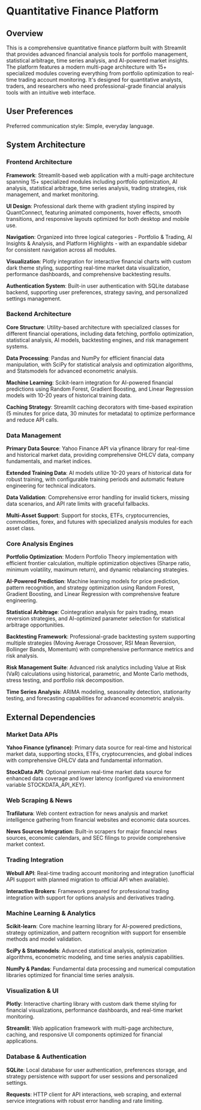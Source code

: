 # Quantitative Finance Platform

## Overview
This is a comprehensive quantitative finance platform built with Streamlit that provides advanced financial analysis tools for portfolio management, statistical arbitrage, time series analysis, and AI-powered market insights. The platform features a modern multi-page architecture with 15+ specialized modules covering everything from portfolio optimization to real-time trading account monitoring. It's designed for quantitative analysts, traders, and researchers who need professional-grade financial analysis tools with an intuitive web interface.

## User Preferences
Preferred communication style: Simple, everyday language.

## System Architecture

### Frontend Architecture
**Framework**: Streamlit-based web application with a multi-page architecture spanning 15+ specialized modules including portfolio optimization, AI analysis, statistical arbitrage, time series analysis, trading strategies, risk management, and market monitoring.

**UI Design**: Professional dark theme with gradient styling inspired by QuantConnect, featuring animated components, hover effects, smooth transitions, and responsive layouts optimized for both desktop and mobile use.

**Navigation**: Organized into three logical categories - Portfolio & Trading, AI Insights & Analysis, and Platform Highlights - with an expandable sidebar for consistent navigation across all modules.

**Visualization**: Plotly integration for interactive financial charts with custom dark theme styling, supporting real-time market data visualization, performance dashboards, and comprehensive backtesting results.

**Authentication System**: Built-in user authentication with SQLite database backend, supporting user preferences, strategy saving, and personalized settings management.

### Backend Architecture
**Core Structure**: Utility-based architecture with specialized classes for different financial operations, including data fetching, portfolio optimization, statistical analysis, AI models, backtesting engines, and risk management systems.

**Data Processing**: Pandas and NumPy for efficient financial data manipulation, with SciPy for statistical analysis and optimization algorithms, and Statsmodels for advanced econometric analysis.

**Machine Learning**: Scikit-learn integration for AI-powered financial predictions using Random Forest, Gradient Boosting, and Linear Regression models with 10-20 years of historical training data.

**Caching Strategy**: Streamlit caching decorators with time-based expiration (5 minutes for price data, 30 minutes for metadata) to optimize performance and reduce API calls.

### Data Management
**Primary Data Source**: Yahoo Finance API via yfinance library for real-time and historical market data, providing comprehensive OHLCV data, company fundamentals, and market indices.

**Extended Training Data**: AI models utilize 10-20 years of historical data for robust training, with configurable training periods and automatic feature engineering for technical indicators.

**Data Validation**: Comprehensive error handling for invalid tickers, missing data scenarios, and API rate limits with graceful fallbacks.

**Multi-Asset Support**: Support for stocks, ETFs, cryptocurrencies, commodities, forex, and futures with specialized analysis modules for each asset class.

### Core Analysis Engines
**Portfolio Optimization**: Modern Portfolio Theory implementation with efficient frontier calculation, multiple optimization objectives (Sharpe ratio, minimum volatility, maximum return), and dynamic rebalancing strategies.

**AI-Powered Prediction**: Machine learning models for price prediction, pattern recognition, and strategy optimization using Random Forest, Gradient Boosting, and Linear Regression with comprehensive feature engineering.

**Statistical Arbitrage**: Cointegration analysis for pairs trading, mean reversion strategies, and AI-optimized parameter selection for statistical arbitrage opportunities.

**Backtesting Framework**: Professional-grade backtesting system supporting multiple strategies (Moving Average Crossover, RSI Mean Reversion, Bollinger Bands, Momentum) with comprehensive performance metrics and risk analysis.

**Risk Management Suite**: Advanced risk analytics including Value at Risk (VaR) calculations using historical, parametric, and Monte Carlo methods, stress testing, and portfolio risk decomposition.

**Time Series Analysis**: ARIMA modeling, seasonality detection, stationarity testing, and forecasting capabilities for advanced econometric analysis.

## External Dependencies

### Market Data APIs
**Yahoo Finance (yfinance)**: Primary data source for real-time and historical market data, supporting stocks, ETFs, cryptocurrencies, and global indices with comprehensive OHLCV data and fundamental information.

**StockData API**: Optional premium real-time market data source for enhanced data coverage and lower latency (configured via environment variable STOCKDATA_API_KEY).

### Web Scraping & News
**Trafilatura**: Web content extraction for news analysis and market intelligence gathering from financial websites and economic data sources.

**News Sources Integration**: Built-in scrapers for major financial news sources, economic calendars, and SEC filings to provide comprehensive market context.

### Trading Integration
**Webull API**: Real-time trading account monitoring and integration (unofficial API support with planned migration to official API when available).

**Interactive Brokers**: Framework prepared for professional trading integration with support for options analysis and derivatives trading.

### Machine Learning & Analytics
**Scikit-learn**: Core machine learning library for AI-powered predictions, strategy optimization, and pattern recognition with support for ensemble methods and model validation.

**SciPy & Statsmodels**: Advanced statistical analysis, optimization algorithms, econometric modeling, and time series analysis capabilities.

**NumPy & Pandas**: Fundamental data processing and numerical computation libraries optimized for financial time series analysis.

### Visualization & UI
**Plotly**: Interactive charting library with custom dark theme styling for financial visualizations, performance dashboards, and real-time market monitoring.

**Streamlit**: Web application framework with multi-page architecture, caching, and responsive UI components optimized for financial applications.

### Database & Authentication
**SQLite**: Local database for user authentication, preferences storage, and strategy persistence with support for user sessions and personalized settings.

**Requests**: HTTP client for API interactions, web scraping, and external service integrations with robust error handling and rate limiting.